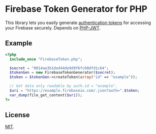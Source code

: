Firebase Token Generator for PHP
================================
This library lets you easily generate
[authentication tokens](https://www.firebase.com/docs/security/authentication.html)
for accessing your Firebase securely. Depends on [PHP-JWT](https://github.com/firebase/php-jwt).

Example
-------
```php
<?php
  include_once "FirebaseToken.php";

  $secret = "0014ae3b1ded44de9d9f6fc60dfd1c64";
  $tokenGen = new FirebaseTokenGenerator($secret);
  $token = $tokenGen->createToken(array("id" => "example"));

  // Get data only readable by auth.id = "example".
  $uri = "https://example.firebaseio.com/.json?auth=".$token;
  var_dump(file_get_content($uri));
?>
```

License
-------
[MIT](http://firebase.mit-license.org/).

